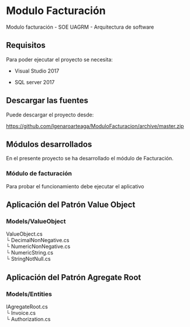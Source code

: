# Modulo Facturación

Modulo facturación - SOE UAGRM - Arquitectura de software

## Requisitos
Para poder ejecutar el proyecto se necesita: 
	
  
  * Visual Studio 2017
  
  
  * SQL server 2017
  
## Descargar las fuentes
Puede descargar el proyecto desde: 


https://github.com/lgenaroarteaga/ModuloFacturacion/archive/master.zip

## Módulos desarrollados
En el presente proyecto se ha desarrollado el módulo de Facturación.
### Módulo de facturación
Para probar el funcionamiento debe ejecutar el aplicativo
## Aplicación del Patrón Value Object
### Models/ValueObject
ValueObject.cs                          
    └ DecimalNonNegative.cs               
    └ NumericNonNegative.cs         
    └ NumericString.cs              
    └ StringNotNull.cs              


## Aplicación del Patrón Agregate Root
### Models/Entities
IAgregateRoot.cs                    
    └ Invoice.cs                     
    └ Authorization.cs               
